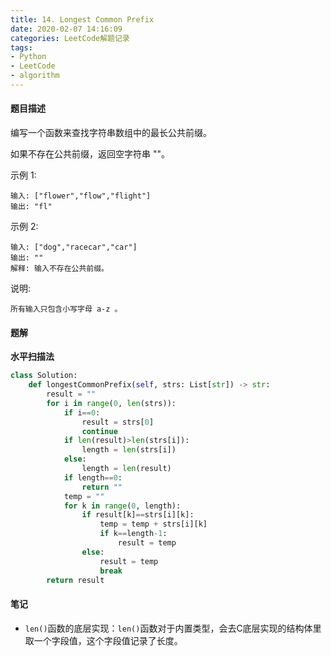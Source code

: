 ```yaml
---
title: 14. Longest Common Prefix
date: 2020-02-07 14:16:09
categories: LeetCode解题记录
tags:
- Python
- LeetCode
- algorithm
---
```


#### 题目描述

编写一个函数来查找字符串数组中的最长公共前缀。

如果不存在公共前缀，返回空字符串 ""。

示例 1:

```
输入: ["flower","flow","flight"]
输出: "fl"
```

示例 2:

```
输入: ["dog","racecar","car"]
输出: ""
解释: 输入不存在公共前缀。
```

说明:

```
所有输入只包含小写字母 a-z 。
```

#### 题解

**水平扫描法**

```python
class Solution:
    def longestCommonPrefix(self, strs: List[str]) -> str:
        result = ""
        for i in range(0, len(strs)):
            if i==0:
                result = strs[0]
                continue
            if len(result)>len(strs[i]):
                length = len(strs[i])
            else:
                length = len(result)
            if length==0:
                return ""
            temp = ""
            for k in range(0, length):
                if result[k]==strs[i][k]:
                    temp = temp + strs[i][k]
                    if k==length-1:
                        result = temp
                else:
                    result = temp
                    break
        return result
```

#### 笔记

* `len()`函数的底层实现：`len()`函数对于内置类型，会去C底层实现的结构体里取一个字段值，这个字段值记录了长度。